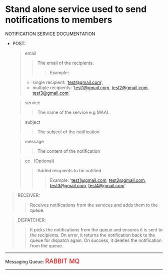 # Stand alone service used to send notifications to members

NOTIFICATION SERVICE DOCUMENTATION

* POST:      
    > email
    >> The email of the recipients.
    >>> Example:
    >> 
    > * single recipient: 'test@gmail.com',  
    > * multiple recipients: 'test1@gmail.com, test2@gmail.com, test3@gmail.com'
        
    > service 
    >> The name of the service e.g MAAL
 
    > subject
    >> The subject of the notification

    > message
    >> The content of the notification
        
    > cc &nbsp; (Optional)
    >> Added recipients to be notified
    >>> Example: 'test1@gmail.com, test2@gmail.com, test3@gmail.com, test4@gmail.com'
        

> RECEIVER:
>> Receives notifications from the services and adds them to the queue.


> DISPATCHER:
>> It picks the notifications from the queue and ensures it is sent to the recipients.
>> On error, it returns the notification back to the queue for dispatch again.
>> On success, it deletes the notification from the queue.

***
Messaging Queue: <span style="color: red; font-size: 20px">RABBIT MQ</span>
***